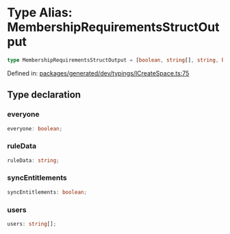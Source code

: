 # Type Alias: MembershipRequirementsStructOutput

```ts
type MembershipRequirementsStructOutput = [boolean, string[], string, boolean] & object;
```

Defined in: [packages/generated/dev/typings/ICreateSpace.ts:75](https://github.com/towns-protocol/towns/blob/0db1fd0ac7258e8db8cedfb6183e8eade8284fa1/packages/generated/dev/typings/ICreateSpace.ts#L75)

## Type declaration

### everyone

```ts
everyone: boolean;
```

### ruleData

```ts
ruleData: string;
```

### syncEntitlements

```ts
syncEntitlements: boolean;
```

### users

```ts
users: string[];
```
